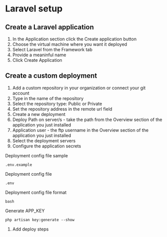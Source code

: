 # Laravel setup

## Create a Laravel application

1. In the Application section click the Create application button
2. Choose the virtual machine where you want it deployed
3. Select Laravel from the Framework tab
4. Provide a meaninful name
5. Click Create Application

## Create a custom deployment

1. Add a custom repository in your organization or connect your git account
2. Type in the name of the repository
3. Select the repository type: Public or Private
4. Set the repository address in the remote url field
5. Create a new deployment
6. Deploy Path on server/s - take the path from the Overview section of the application you just installed
7. Application user - the ftp username in the Overview section of the application you just installed
8. Select the deployment servers
9. Configure the application secrets

Deployment config file sample

```text
.env.example
```

Deployment config file

```text
.env
```

Deployment config file format

```text
bash
```

Generate APP\_KEY

```text
php artisan key:generate --show
```

1. Add deploy steps

